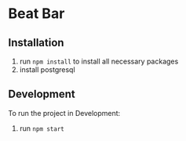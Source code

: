 # Beat Bar
## Installation
1. run `npm install` to install all necessary packages
2. install postgresql

## Development
To run the project in Development:
1. run `npm start`